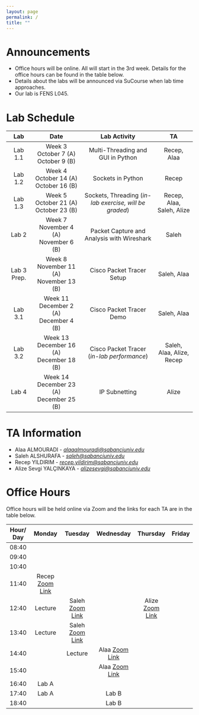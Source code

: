 ```yaml
---
layout: page
permalink: /
title: ""
---
```


# Announcements
- Office hours will be online. All will start in the 3rd week. Details for the office hours can be found in the table below.
- Details about the labs will be announced via SuCourse when lab time approaches.
- Our lab is FENS L045.


# Lab Schedule

|   Lab   |                     Date                      |                                        Lab Activity                                        |          TA          |
|:-------:|:---------------------------------------------:|:------------------------------------------------------------------------------------------:|:--------------------:|
|  Lab 1.1 |   Week 3 <br/> October 7 (A)  October 9 (B)   |                            Multi-Threading and GUI in Python                              |        Recep, Alaa         |
|  Lab 1.2 | Week 4  <br/> October 14 (A) <br/> October 16 (B) |   Sockets in Python   | Recep |
|  Lab 1.3 |    Week 5 <br/> October 21 (A)  October 23 (B)    |           Sockets, Threading (*in-lab exercise, will be graded*)            |         Recep, Alaa, Saleh, Alize         |
|  Lab 2   | Week 7 <br/> November 4 (A) <br/> November 6 (B) | Packet Capture and Analysis with Wireshark |        Saleh |
|  Lab 3 Prep.  |    Week 8 <br/> November 11 (A) <br/> November 13 (B)    | Cisco Packet Tracer Setup |       Saleh, Alaa          |
|  Lab 3.1 |   Week 11 <br/> December 2 (A) <br/> December 4 (B)    | Cisco Packet Tracer Demo| Saleh, Alaa         |
|  Lab 3.2 |   Week 13 <br/> December 16 (A) <br/> December 18 (B)    | Cisco Packet Tracer (*in-lab performance*) |        Saleh, Alaa, Alize, Recep         |
|  Lab 4   |   Week 14 <br/> December 23 (A) <br/> December 25 (B)    | IP Subnetting |        Alize         |


# TA Information

- Alaa ALMOURADI - *alaaalmouradi@sabanciuniv.edu*  
- Saleh ALSHURAFA - *saleh@sabanciuniv.edu*
- Recep YILDIRIM - *recep.yildirim@sabanciuniv.edu*
- Alize Sevgi YALÇINKAYA - *alizesevgi@sabanciuniv.edu*

# Office Hours

Office hours will be held online via Zoom and the links for each TA are in the table below. 

| Hour/ Day |                                            **Monday**                                             |                         **Tuesday**                          |                        **Wednesday**                         | **Thursday** | **Friday** |
|:---------:|:-------------------------------------------------------------------------------------------------:|:------------------------------------------------------------:|:------------------------------------------------------------:|:------------:|:----------:|
|   08:40   |                                               			 	                                    |                              		                           |                                                              |              |            |
|   09:40   |                                               		 	                                        |                              		                           |                                                              |              |            |
|   10:40   |                                                                                                   |                                                              |                              		                          |              |            |
|   11:40   | Recep [Zoom Link](https://sabanciuniv.zoom.us/my/recep.yildirim) |                                                              |                                                              |              |            |
|   12:40   | Lecture  | Saleh [Zoom Link](https://sabanciuniv.zoom.us/j/99335439180)    |                                                   |   Alize [Zoom Link]()        |     |
|   13:40   | Lecture | Saleh [Zoom Link](https://sabanciuniv.zoom.us/j/99335439180)                                                   |                                                              |              |     |
|   14:40   |  | Lecture  | Alaa [Zoom Link](https://sabanciuniv.zoom.us/j/3486886770?omn=94957925581)                                                        |              |      |
|   15:40   |  |   | Alaa [Zoom Link](https://sabanciuniv.zoom.us/j/3486886770?omn=94957925581)                                  |              |       |
|   16:40   | Lab A | |   |     |            |
|   17:40   | Lab A | | Lab B  |       |            |
|   18:40   |  | |  Lab B  |              |            |

